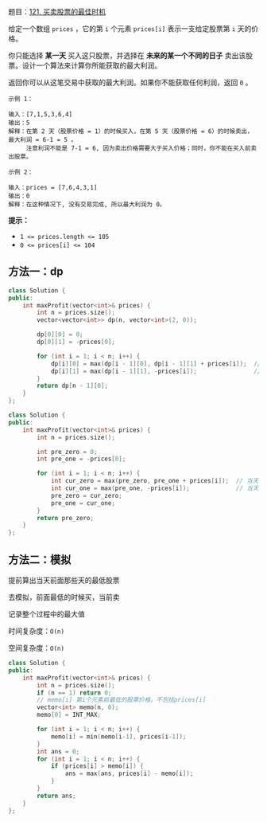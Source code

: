 题目：[121. 买卖股票的最佳时机](https://leetcode.cn/problems/best-time-to-buy-and-sell-stock/)

给定一个数组 `prices` ，它的第 `i` 个元素 `prices[i]` 表示一支给定股票第 `i` 天的价格。

你只能选择 **某一天** 买入这只股票，并选择在 **未来的某一个不同的日子** 卖出该股票。设计一个算法来计算你所能获取的最大利润。

返回你可以从这笔交易中获取的最大利润。如果你不能获取任何利润，返回 `0` 。

```
示例 1：

输入：[7,1,5,3,6,4]
输出：5
解释：在第 2 天（股票价格 = 1）的时候买入，在第 5 天（股票价格 = 6）的时候卖出，最大利润 = 6-1 = 5 。
     注意利润不能是 7-1 = 6, 因为卖出价格需要大于买入价格；同时，你不能在买入前卖出股票。

示例 2：

输入：prices = [7,6,4,3,1]
输出：0
解释：在这种情况下, 没有交易完成, 所以最大利润为 0。

```

**提示：**

- `1 <= prices.length <= 105`
- `0 <= prices[i] <= 104`

## 方法一：dp

```c++
class Solution {
public:
    int maxProfit(vector<int>& prices) {
        int n = prices.size();
        vector<vector<int>> dp(n, vector<int>(2, 0));

        dp[0][0] = 0;
        dp[0][1] = -prices[0];

        for (int i = 1; i < n; i++) {
            dp[i][0] = max(dp[i - 1][0], dp[i - 1][1] + prices[i]);  // 当天 休息 或 卖
            dp[i][1] = max(dp[i - 1][1], -prices[i]);                // 当天 休息 或 买
        }
        return dp[n - 1][0];
    }
};
```



```c++
class Solution {
public:
    int maxProfit(vector<int>& prices) {
        int n = prices.size();

        int pre_zero = 0;
        int pre_one = -prices[0];

        for (int i = 1; i < n; i++) {
            int cur_zero = max(pre_zero, pre_one + prices[i]);  // 当天 休息 或 卖
            int cur_one = max(pre_one, -prices[i]);             // 当天 休息 或 买
            pre_zero = cur_zero;
            pre_one = cur_one;
        }
        return pre_zero;
    }
};
```



## 方法二：模拟

提前算出当天前面那些天的最低股票

去模拟，前面最低的时候买，当前卖

记录整个过程中的最大值

时间复杂度：`O(n)`

空间复杂度：`O(n)`

```c++
class Solution {
public:
    int maxProfit(vector<int>& prices) {
        int n = prices.size();
        if (n == 1) return 0;
        // memo[i] 第i个元素前最低的股票价格，不包括prices[i]
        vector<int> memo(n, 0);
        memo[0] = INT_MAX;

        for (int i = 1; i < n; i++) {
            memo[i] = min(memo[i-1], prices[i-1]);
        }
        int ans = 0;
        for (int i = 1; i < n; i++) {
            if (prices[i] > memo[i]) {
                ans = max(ans, prices[i] - memo[i]);
            }
        }
        return ans;
    }
};
```

